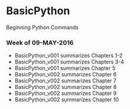 # BasicPython
Beginning Python Commands
  
### Week of 09-MAY-2016
* BasicPython_v001 summarizes Chapters 1-2
* BasicPython_v001 summarizes Chapters 3-4
* BasicPython_v001 summarizes Chapter 5
* BasicPython_v002 summarizes Chapter 6
* BasicPython_v002 summarizes Chapter 7
* BasicPython_v002 summarizes Chapter 8
* BasicPython_v002 summarizes Chapter 9
* BasicPython_v002 summarizes Chapter 10
